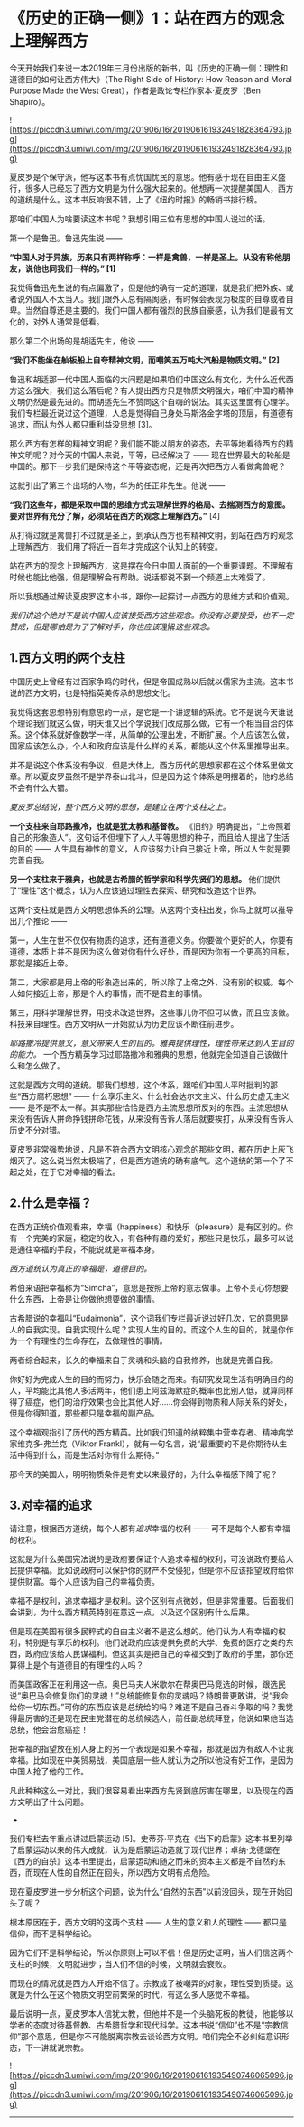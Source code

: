 # 《历史的正确一侧》1：站在西方的观念上理解西方

今天开始我们来说一本2019年三月份出版的新书，叫《历史的正确一侧：理性和道德目的如何让西方伟大》（The Right Side of History: How Reason and Moral Purpose Made the West Great），作者是政论专栏作家本·夏皮罗（Ben Shapiro）。

![https://piccdn3.umiwi.com/img/201906/16/201906161932491828364793.jpg](https://piccdn3.umiwi.com/img/201906/16/201906161932491828364793.jpg)

夏皮罗是个保守派，他写这本书有点忧国忧民的意思。他有感于现在自由主义盛行，很多人已经忘了西方文明是为什么强大起来的。他想再一次提醒美国人，西方的道统是什么。这本书反响很不错，上了《纽约时报》的畅销书排行榜。

那咱们中国人为啥要读这本书呢？我想引用三位有思想的中国人说过的话。

第一个是鲁迅。鲁迅先生说 ——

 **“中国人对于异族，历来只有两样称呼：一样是禽兽，一样是圣上。从没有称他朋友，说他也同我们一样的。” [1]**

我觉得鲁迅先生说的有点偏激了，但是他的确有一定的道理，就是我们把外族、或者说外国人不太当人。我们跟外人总有隔阂感，有时候会表现为极度的自尊或者自卑。当然自尊还是主要的。我们中国人都有强烈的民族自豪感，认为我们是最有文化的，对外人通常是低看。

那么第二个出场的是胡适先生，他说 ——

 **“我们不能坐在舢板船上自夸精神文明，而嘲笑五万吨大汽船是物质文明。” [2]**

鲁迅和胡适那一代中国人面临的大问题是如果咱们中国这么有文化，为什么近代西方这么强大，我们这么落后呢？有人提出西方只是物质文明强大，咱们中国的精神文明仍然是最先进的。而胡适先生不赞同这个自嗨的说法。其实这里面有心理学。我们专栏最近说过这个道理，人总是觉得自己身处马斯洛金字塔的顶层，有道德有追求，而认为外人都只重利益没思想 [3]。

那么西方有怎样的精神文明呢？我们能不能以朋友的姿态，去平等地看待西方的精神文明呢？对今天的中国人来说，平等，已经解决了 —— 现在世界最大的轮船是中国的。那下一步我们是保持这个平等姿态呢，还是再次把西方人看做禽兽呢？

这就引出了第三个出场的人物，华为的任正非先生。他说 ——

 **“我们这些年，都是采取中国的思维方式去理解世界的格局、去揣测西方的意图。要对世界有充分了解，必须站在西方的观念上理解西方。”** [4]

从打得过就是禽兽打不过就是圣上，到承认西方也有精神文明，到站在西方的观念上理解西方，我们用了将近一百年才完成这个认知上的转变。

站在西方的观念上理解西方，这是摆在今日中国人面前的一个重要课题。不理解有时候也能比他强，但是理解会有帮助。说话都说不到一个频道上太难受了。

所以我想通过解读夏皮罗这本小书，跟你一起探讨一点西方的思维方式和价值观。

 *我们讲这个绝对不是说中国人应该接受西方这些观念。你没有必要接受，也不一定赞成，但是哪怕是为了了解对手，你也应该*理解*这些观念。*

## 1.西方文明的两个支柱

中国历史上曾经有过百家争鸣的时代，但是帝国成熟以后就以儒家为主流。这本书说的西方文明，也是特指英美传承的思想文化。

我觉得这套思想特别有意思的一点，是它是一个讲逻辑的系统。它不是说今天谁说个理论我们就这么做，明天谁又出个学说我们改成那么做，它有一个相当自洽的体系。这个体系就好像数学一样，从简单的公理出发，不断扩展。个人应该怎么做，国家应该怎么办，个人和政府应该是什么样的关系，都能从这个体系里推导出来。

并不是说这个体系没有争议，但是大体上，西方历代的思想家都在这个体系里做文章。所以夏皮罗虽然不是学界泰山北斗，但是因为这个体系是明摆着的，他的总结不会有什么大错。

 *夏皮罗总结说，整个西方文明的思想，是建立在两个支柱之上。*

 **一个支柱来自耶路撒冷，也就是犹太教和基督教。** 《旧约》明确提出，“上帝照着自己的形象造人”。这句话不但埋下了人人平等思想的种子，而且给人提出了生活的目的 —— 人生具有神性的意义，人应该努力让自己接近上帝，所以人生就是要完善自我。

 **另一个支柱来于雅典，也就是古希腊的哲学家和科学先贤们的思想。** 他们提供了“理性”这个概念，认为人应该通过理性去探索、研究和改造这个世界。

这两个支柱就是西方文明思想体系的公理。从这两个支柱出发，你马上就可以推导出几个推论 ——

第一，人生在世不仅仅有物质的追求，还有道德义务。你要做个更好的人，你要有道德，本质上并不是因为这么做对你有什么好处，而是因为你有一个更高的目标，那就是接近上帝。

第二，大家都是用上帝的形象造出来的，所以除了上帝之外，没有别的权威。每个人如何接近上帝，那是个人的事情，而不是君主的事情。

第三，用科学理解世界，用技术改造世界，这些事儿你不但可以做，而且应该做。科技来自理性。西方文明从一开始就认为历史应该不断往前进步。

 *耶路撒冷提供意义，意义带来人生的目的。雅典提供理性，理性带来达到人生目的的能力。* 一个西方精英学习过耶路撒冷和雅典的思想，他就完全知道自己该做什么和怎么做了。

这就是西方文明的道统。那我们想想，这个体系，跟咱们中国人平时批判的那些“西方腐朽思想” —— 什么享乐主义、什么社会达尔文主义、什么历史虚无主义 —— 是不是不太一样。其实那些恰恰是西方主流思想所反对的东西。主流思想从来没有告诉人拼命挣钱拼命花钱，从来没有告诉人落后就要挨打，从来没有告诉人历史不分对错。

夏皮罗非常强势地说，凡是不符合西方文明核心观念的那些文明，都在历史上灰飞烟灭了。这么说当然太极端了，但是西方道统的确有底气。这个道统的第一个了不起之处，在于它对幸福的看法。

## 2.什么是幸福？

在西方正统价值观看来，幸福（happiness）和快乐（pleasure）是有区别的。你有一个完美的家庭，稳定的收入，有各种有趣的爱好，那些只是快乐，最多可以说是通往幸福的手段，不能说就是幸福本身。

 *西方道统认为真正的幸福是，道德目的。*

希伯来语把幸福称为“Simcha”，意思是按照上帝的意志做事。上帝不关心你想要什么东西，上帝是让你做他想要做的事情。

古希腊说的幸福叫“Eudaimonia”，这个词我们专栏最近说过好几次，它的意思是人的自我实现。自我实现什么呢？实现人生的目的。而这个人生的目的，就是你作为一个有理性的生命存在，去做理性的事情。

两者综合起来，长久的幸福来自于灵魂和头脑的自我修养，也就是完善自我。

你好好为完成人生的目的而努力，快乐会随之而来。有研究发现生活有明确目的的人，平均能比其他人多活两年，他们患上阿兹海默症的概率也比别人低，就算同样得了癌症，他们的治疗效果也会比其他人好……你会得到物质和人际关系的好处，但是你得知道，那些都只是幸福的副产品。

这个幸福观指引了历代的西方精英。比如我们知道的纳粹集中营幸存者、精神病学家维克多·弗兰克（Viktor Frankl），就有一句名言，说“最重要的不是你期待从生活中得到什么，而是生活对你有什么期待。”

那今天的美国人，明明物质条件是有史以来最好的，为什么幸福感下降了呢？

## 3.对幸福的追求

请注意，根据西方道统，每个人都有*追求*幸福的权利 —— 可不是每个人都有幸福的权利。

这就是为什么美国宪法说的是政府要保证个人追求幸福的权利，可没说政府要给人民提供幸福。比如说政府可以保护你的财产不受侵犯，但是你不应该指望政府给你提供财富。每个人应该为自己的幸福负责。

幸福不是权利，追求幸福才是权利。这个区别有点微妙，但是非常重要。后面我们会讲到，为什么西方精英特别在意这一点，以及这个区别有什么后果。

但是现在美国有很多民粹式的自由主义者不是这么想的。他们认为人有幸福的权利，特别是有享乐的权利。他们说政府应该提供免费的大学、免费的医疗之类的东西，政府应该给人民谋福利。但这其实是把自己的幸福交到了政府的手里，那你还算得上是个有道德目的有理性的人吗？

而美国政客正在利用这一点。奥巴马夫人米歇尔在帮奥巴马竞选的时候，跟选民说“奥巴马会修复你们的灵魂！”总统能修复你的灵魂吗？特朗普更敢讲，说“我会给你一切东西。”可你的东西应该是总统给的吗？难道不是自己奋斗争取的吗？我觉得最厉害的还是现在民主党潜在的总统候选人，前任副总统拜登，他说如果他当选总统，他会治愈癌症！

把幸福的指望放在别人身上的另一个表现是如果不幸福，那就是因为有敌人不让我幸福。比如现在中美贸易战，美国底层一些人就认为之所以他没有好工作，是因为中国人抢了他的工作。

凡此种种这么一对比，我们很容易看出来西方先贤到底厉害在哪里，以及现在的西方文明出了什么问题。

*

我们专栏去年重点讲过启蒙运动 [5]。史蒂芬·平克在《当下的启蒙》这本书里列举了启蒙运动以来的伟大成就，认为是启蒙运动造就了现代世界；卓纳·戈德堡在《西方的自杀》这本书里提出，启蒙运动和随之而来的资本主义都是不自然的东西，而现在人性的自然正在回头，所以西方文明有点危险。

现在夏皮罗进一步分析这个问题，说为什么“自然的东西”以前没回头，现在开始回头了呢？

根本原因在于，西方文明的这两个支柱 —— 人生的意义和人的理性 —— 都只是信仰，而不是科学结论。

因为它们不是科学结论，所以你原则上可以不信！但是历史证明，当人们信这两个支柱的时候，文明就进步；当人们不信的时候，文明就会衰败。

而现在的情况就是西方人开始不信了。宗教成了被嘲弄的对象，理性受到质疑。这就是为什么在这个物质文明空前繁荣的时代，有这么多人感觉不幸福。

最后说明一点，夏皮罗本人信犹太教，但他并不是一个头脑死板的教徒，他能够以学者的态度对待基督教、古希腊哲学和现代科学。这本书说“信仰”也不是“宗教信仰”那个意思，但是你不可能脱离宗教去谈论西方文明。咱们完全不必纠结意识形态，下一讲就说宗教。

![https://piccdn3.umiwi.com/img/201906/16/201906161935490746065096.jpg](https://piccdn3.umiwi.com/img/201906/16/201906161935490746065096.jpg)

---
